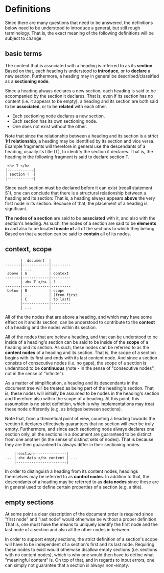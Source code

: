
<!-- ======================================================================= -->
# Definitions

Since there are many questions that need to be answered, the definitions below
need to be understood to introduce a general, but still rough terminology. That
is, the exact meaning of the following definitions will be subject to change.

<!-- ======================================================================= -->
## basic terms

The content that is associated with a heading is referred to as its **section**.
Based on that, each heading is understood to **introduce**, or to **declare**
a new section. Furthermore, a heading may in general be described/classified
as a **sectioning node**.

Since a heading always declares a new section, each heading is said to be
accompanied by the section it declares. That is, even if its section has no
content (i.e. it appears to be empty), a heading and its section are both
said to be **associated**, or to be **related** with each other.

- Each sectioning node declares a new section.
- Each section has its own sectioning node.
- One does not exist without the other.

Note that since the relationship between a heading and its section is a strict
**1:1 relationship**, a heading may be identified by its section and vice
versa. Example fragments will therefore in general use the descendants of a
heading, usually its title (T), to identify the section it declares. That is,
the heading in the following fragment is said to declare section T.

```
 <h> T </h>
|------------|
| section T  |
|------------|
```

Since each section must be declared before it can exist (recall statement S1),
one can conclude that there is a structural relationship between a heading and
its section: That is, a heading always appears **above** the very first node
in its section. Because of that, the placement of a heading is significant.

**The nodes of a section** are said to be **associated** with it, and also
with the section's heading. As such, the nodes of a section are said to be
**elements in** and also to be located **inside of** all of the sections to
which they belong. Based on that a section can be said to **contain** all
of its nodes.

<!-- ======================================================================= -->
## context, scope

```
       |  document  |
-------|------------|---------
       | ...        |
 above | A          | context
-------|------------|---------
       | <h> T </h> | ?
-------|------------|---------
 below | B          | scope
       | ...        | (from first
       | C          | to last)
       |------------|---------
       | ...        |
```

All of the the nodes that are above a heading, and which may have some effect
on it and its section, can be understood to contribute to the **context** of
a heading and the nodes within its section.

All of the nodes that are below a heading, and that can be understood to be
inside of a heading's section can be said to be inside of the **scope** of
a heading and its section. As such, these nodes can be referred to as the
**content nodes** of a heading and its section. That is, the scope of a
section begins with its first and ends with its last content node. And since
a section consists of consecutive nodes (i.e. no gaps), the scope of a section
is understood to be **continuous** (note - in the sense of "consecutive nodes",
not in the sense of "infinite").

As a matter of simplification, a heading and its descendants in the document
tree will be treated as being part of the heading's section. That is, these
nodes will initially be assumed to be nodes in the heading's section and
therefore also within the scope of a heading. At this point, this assumption
is no strict definition, which is why implementations may treat these node
differently (e.g. as bridges between sections).

Note that, from a theoretical point of view, counting a heading towards the
section it declares effectively guarantees that no section will ever be truly
empty. Furthermore, and since each sectioning node always declares one section
only, all the sections in a document are guaranteed to be distinct from one
another (in the sense of distinct sets of nodes). That is because they are
then guaranteed to always differ in their sectioning nodes.

```
    |-section---------------|
... | <h> data </h> content | ...
    |-----------------------|
```

In order to distinguish a heading from its content nodes, headings themselves
may be referred to as **control nodes**. In addition to that, the descendants
of a heading may be referred to as **data nodes** since these are in general
used to define certain properties of a section (e.g. a title).

<!-- ======================================================================= -->
## empty sections

At some point a clear description of the document order is required since
"first node" and "last node" would otherwise be without a proper definition.
That is, one must have the means to uniquely identify the first node and the
last node of a section and also all the other nodes in between.

In order to support empty sections, the strict definition of a section's scope
will have to be independent of a section's first and its last node. Requiring
these nodes to exist would otherwise disallow empty sections (i.e. sections
with no content nodes), which is why one would then have to define what
"meaningful content" is. On top of that, and in regards to input errors,
one can simply not guarantee that a section is always non-empty.
